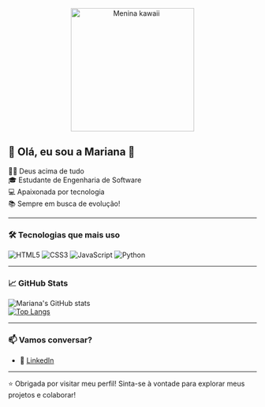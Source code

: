 
<div align="center">
  <img src="assets/menina-kawaii.png" alt="Menina kawaii" width="250"/>
</div>

## 🌸 Olá, eu sou a Mariana 🌸

🙏🏻 Deus acima de tudo  
🎓 Estudante de Engenharia de Software  
💻 Apaixonada por tecnologia  
📚 Sempre em busca de evolução!  

---

### 🛠️ Tecnologias que mais uso

![HTML5](https://img.shields.io/badge/-HTML5-E34F26?logo=html5&logoColor=fff&style=flat)
![CSS3](https://img.shields.io/badge/-CSS3-1572B6?logo=css3&logoColor=fff&style=flat)
![JavaScript](https://img.shields.io/badge/-JavaScript-F7DF1E?logo=javascript&logoColor=000&style=flat)
![Python](https://img.shields.io/badge/-Python-3776AB?logo=python&logoColor=fff&style=flat)

---

### 📈 GitHub Stats

![Mariana's GitHub stats](https://github-readme-stats.vercel.app/api?username=marianaargolozz&show_icons=true&theme=radical)  
[![Top Langs](https://github-readme-stats.vercel.app/api/top-langs/?username=marianaargolozz&layout=compact&theme=radical)](https://github.com/marianaargolozz)

---

### 📫 Vamos conversar?

- 💼 [LinkedIn](https://www.linkedin.com/in/mariana-argolo-208b87351/)

---

⭐️ Obrigada por visitar meu perfil! Sinta-se à vontade para explorar meus projetos e colaborar!
